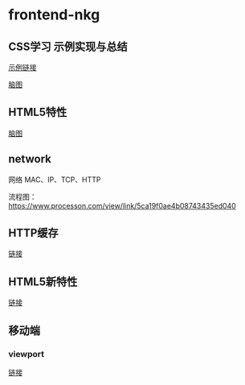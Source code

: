 # frontend-nkg

## CSS学习 示例实现与总结

[示例链接](http://47.105.155.183)

[脑图](https://www.processon.com/view/link/5c5e44e0e4b0fa03ceaed3ad)

## HTML5特性

[脑图](https://www.processon.com/view/link/5cc46bcbe4b08b66b9bd95de)

## network
网络 MAC、IP、TCP、HTTP

流程图：https://www.processon.com/view/link/5ca19f0ae4b08743435ed040

## HTTP缓存
[链接](https://www.processon.com/view/link/5cda8729e4b003096ddc7b62)

## HTML5新特性
[链接](https://www.processon.com/view/link/5cc46bcbe4b08b66b9bd95de)

## 移动端
### viewport
[链接](https://www.processon.com/view/link/5ce20911e4b05071d486a50b)
